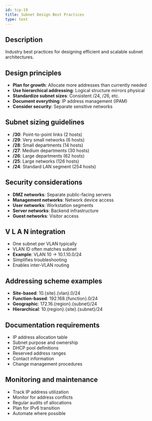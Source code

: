 ```yaml
---
id: tcp-19
title: Subnet Design Best Practices
type: text
---
```


## Description

Industry best practices for designing efficient and scalable subnet architectures.

## Design principles

- **Plan for growth**: Allocate more addresses than currently needed
- **Use hierarchical addressing**: Logical structure mirrors physical
- **Standardize subnet sizes**: Consistent /24, /26, etc.
- **Document everything**: IP address management (IPAM)
- **Consider security**: Separate sensitive networks

## Subnet sizing guidelines

- **/30**: Point-to-point links (2 hosts)
- **/29**: Very small networks (6 hosts)
- **/28**: Small departments (14 hosts)
- **/27**: Medium departments (30 hosts)
- **/26**: Large departments (62 hosts)
- **/25**: Large networks (126 hosts)
- **/24**: Standard LAN segment (254 hosts)

## Security considerations

- **DMZ networks**: Separate public-facing servers
- **Management networks**: Network device access
- **User networks**: Workstation segments
- **Server networks**: Backend infrastructure
- **Guest networks**: Visitor access

## V L A N integration

- One subnet per VLAN typically
- VLAN ID often matches subnet
- **Example**: VLAN 10 → 10.1.10.0/24
- Simplifies troubleshooting
- Enables inter-VLAN routing

## Addressing scheme examples

- **Site-based**: 10.{site}.{vlan}.0/24
- **Function-based**: 192.168.{function}.0/24
- **Geographic**: 172.16.{region}.{subnet}/24
- **Hierarchical**: 10.{region}.{site}.{subnet}/24

## Documentation requirements

- IP address allocation table
- Subnet purpose and ownership
- DHCP pool definitions
- Reserved address ranges
- Contact information
- Change management procedures

## Monitoring and maintenance

- Track IP address utilization
- Monitor for address conflicts
- Regular audits of allocations
- Plan for IPv6 transition
- Automate where possible